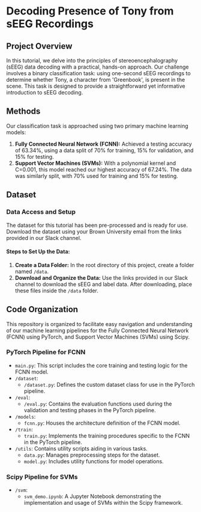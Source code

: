 # Decoding Presence of Tony from sEEG Recordings

## Project Overview

In this tutorial, we delve into the principles of stereoencephalography (sEEG) data decoding with a practical, hands-on approach. Our challenge involves a binary classification task: using one-second sEEG recordings to determine whether Tony, a character from 'Greenbook', is present in the scene. This task is designed to provide a straightforward yet informative introduction to sEEG decoding.



## Methods

Our classification task is approached using two primary machine learning models:

1. **Fully Connected Neural Network (FCNN):** Achieved a testing accuracy of 63.34%, using a data split of 70% for training, 15% for validation, and 15% for testing.
2. **Support Vector Machines (SVMs):** With a polynomial kernel and C=0.001, this model reached our highest accuracy of 67.24%. The data was similarly split, with 70% used for training and 15% for testing.



## Dataset

### Data Access and Setup

The dataset for this tutorial has been pre-processed and is ready for use. Download the dataset using your Brown University email from the links provided in our Slack channel.

#### Steps to Set Up the Data:

1. **Create a Data Folder:** In the root directory of this project, create a folder named `/data`.
2. **Download and Organize the Data:** Use the links provided in our Slack channel to download the sEEG and label data. After downloading, place these files inside the `/data` folder.



## Code Organization

This repository is organized to facilitate easy navigation and understanding of our machine learning pipelines for the Fully Connected Neural Network (FCNN) using PyTorch, and Support Vector Machines (SVMs) using Scipy.

### PyTorch Pipeline for FCNN

- `main.py`: This script includes the core training and testing logic for the FCNN model.
- `/dataset`:
  - `/dataset.py`: Defines the custom dataset class for use in the PyTorch pipeline.
- `/eval`:
  - `/eval.py`: Contains the evaluation functions used during the validation and testing phases in the PyTorch pipeline.
- `/models`:
  - `fcnn.py`: Houses the architecture definition of the FCNN model.
- `/train`:
  - `train.py`: Implements the training procedures specific to the FCNN in the PyTorch pipeline.
- `/utils`: Contains utility scripts aiding in various tasks.
  - `data.py`: Manages preprocessing steps for the dataset.
  - `model.py`: Includes utility functions for model operations.

### Scipy Pipeline for SVMs

- `/svm`:
  - `svm_demo.ipynb`: A Jupyter Notebook demonstrating the implementation and usage of SVMs within the Scipy framework.

